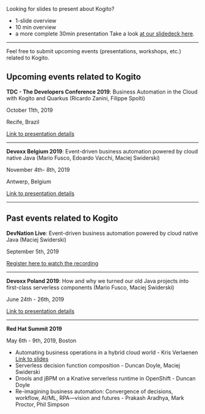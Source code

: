 Looking for slides to present about Kogito?
* 1-slide overview
* 10 min overview
* a more complete 30min presentation
Take a look [at our slidedeck here](https://docs.google.com/presentation/d/10pZD2Jnw0D2bkhzFkxL9aV3dS6pc_98-2VOmNx4pHsk).


***


Feel free to submit upcoming events (presentations, workshops, etc.) related to Kogito.

## Upcoming events related to Kogito

**TDC - The Developers Conference 2019**: Business Automation in the Cloud with Kogito and Quarkus (Ricardo Zanini, Filippe Spolti)

October 11th, 2019

Recife, Brazil

[Link to presentation details](http://www.thedevelopersconference.com.br/tdc/2019/recife/trilha-cloud-e-containers)

***

**Devoxx Belgium 2019**: Event-driven business automation powered by cloud native Java (Mario Fusco, Edoardo Vacchi, Maciej Swiderski)

November 4th- 8th, 2019

Antwerp, Belgium

[Link to presentation details](https://devoxx.be/talk/?id=44155)


***




## Past events related to Kogito

**DevNation Live**: Event-driven business automation powered by cloud native Java (Maciej Swiderski)

September 5th, 2019

[Register here to watch the recording](https://onlinexperiences.com/scripts/Server.nxp?LASCmd=AI:4;F:QS!10100&ShowUUID=F6F282B0-E20C-44C7-822C-90D1B7AFAE04)

***
**Devoxx Poland 2019**: How and why we turned our old Java projects into first-class serverless components (Mario Fusco, Maciej Swiderski)

June 24th - 26th, 2019

[Link to presentation details](https://cfp.devoxx.pl/talk/CIS-6188/How_and_why_we_turned_our_old_Java_projects_into_first-class_serverless_components)

***

**Red Hat Summit 2019**

May 6th - 9th, 2019, Boston

* Automating business operations in a hybrid cloud world - Kris Verlaenen 
[Link to slides](https://www.slideshare.net/krisverlaenen/summit-2019-submarine-initiative)
* Serverless decision function composition - Duncan Doyle, Maciej Swiderski
* Drools and jBPM on a Knative serverless runtime in OpenShift - Duncan Doyle
* Re-imagining business automation: Convergence of decisions, workflow, AI/ML, RPA—vision and futures - Prakash Aradhya, Mark Proctor, Phil Simpson